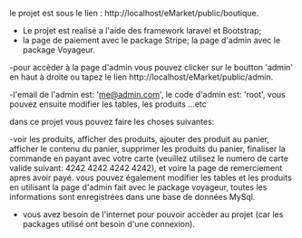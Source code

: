 le projet est sous le lien : http://localhost/eMarket/public/boutique. 
- Le projet est realisé a l'aide des framework laravel et Bootstrap;
- la page de paiement avec le package Stripe;
la page d'admin avec le package Voyageur.

-pour accèder à la page d'admin vous pouvez clicker sur le boutton 'admin' en haut à droite ou tapez le lien 
http://localhost/eMarket/public/admin. 

-l'email de l'admin est: 'me@admin.com', le code d'admin est: 'root', vous pouvez ensuite modifier les tables, les produits ...etc 

dans ce projet vous pouvez faire les choses suivantes:

-voir les produits, afficher des produits, ajouter des produit au panier, afficher le contenu du panier, supprimer les produits du panier,
finaliser la commande en payant avec votre carte (veuillez utilisez le numero de carte valide suivant: 4242 4242 4242 4242),
et voire la page de remerciement apres avoir payé. vous pouvez également modifier les tables et les produits en utilisant la page d'admin
fait avec le package voyageur, toutes les informations sont enregistrées dans une base de données MySql.


- vous avez besoin de l'internet pour pouvoir accèder au projet (car les packages utilisé ont besoin d'une connexion).
